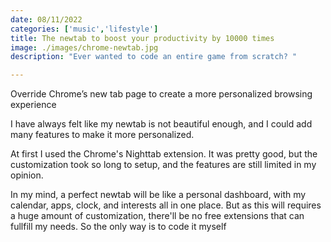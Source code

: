 ```yaml
---
date: 08/11/2022
categories: ['music','lifestyle']
title: The newtab to boost your productivity by 10000 times
image: ./images/chrome-newtab.jpg
description: "Ever wanted to code an entire game from scratch? "

---
```

Override Chrome’s new tab page to create a more personalized browsing experience

I have always felt like my newtab is not beautiful enough, and I could add many features to make it more personalized.

At first I used the Chrome's Nighttab extension. It was pretty good, but the customization took so long to setup, and the features are still limited in my opinion.

In my mind, a perfect newtab will be like a personal dashboard, with my calendar, apps, clock, and interests all in one place. But as this will requires a huge amount of customization, there'll be no free extensions that can fullfill my needs. So the only way is to code it myself  